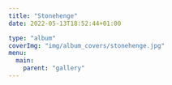 ```yaml
---
title: "Stonehenge"
date: 2022-05-13T18:52:44+01:00

type: "album"
coverImg: "img/album_covers/stonehenge.jpg"
menu:
  main:
    parent: "gallery"
---
```


